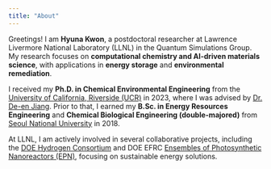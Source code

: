```yaml
---
title: "About"
---
```

Greetings! I am **Hyuna Kwon**, a postdoctoral researcher at Lawrence Livermore National Laboratory (LLNL) in the Quantum Simulations Group. My research focuses on **computational chemistry and AI-driven materials science**, with applications in **energy storage** and **environmental remediation**.

I received my **Ph.D. in Chemical Environmental Engineering** from the [University of California, Riverside (UCR)](https://www.ucr.edu) in 2023, where I was advised by [Dr. De-en Jiang](https://jiang-lab.net/). Prior to that, I earned my **B.Sc. in Energy Resources Engineering** and **Chemical Biological Engineering (double-majored)** from [Seoul National University](https://en.snu.ac.kr/) in 2018.

At LLNL, I am actively involved in several collaborative projects, including the [DOE Hydrogen Consortium](https://www.energy.gov/eere/h2awsm/hydrogen-advanced-water-splitting-materials-consortium-homepage) and DOE EFRC [Ensembles of Photosynthetic Nanoreactors (EPN)](https://photosynthesis.uci.edu/), focusing on sustainable energy solutions.
